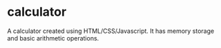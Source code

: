 # calculator
A calculator created using HTML/CSS/Javascript. It has memory storage and basic arithmetic operations.